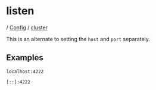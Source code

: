 # listen

/ [Config](../../README.md) / [cluster](../README.md) 

This is an alternate to setting the `host` and `port` separately.

## Examples

```
localhost:4222
```
```
[::]:4222
```

